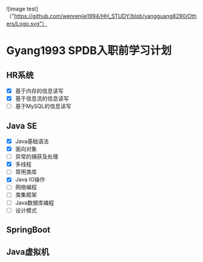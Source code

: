![image test]（"https://github.com/wenrenjie1994/HH_STUDY/blob/yangguang8290/Others/Logo.svg"）
# Gyang1993 SPDB入职前学习计划


## HR系统

- [x] 基于内存的信息读写
- [x] 基于信息流的信息读写
- [ ] 基于MySQL的信息读写

## Java SE
- [x] Java基础语法
- [x] 面向对象
- [ ] 异常的捕获及处理
- [x] 多线程
- [ ] 常用类库
- [x] Java IO操作
- [ ] 网络编程
- [ ] 类集框架
- [ ] Java数据库编程
- [ ] 设计模式

## SpringBoot




## Java虚拟机
